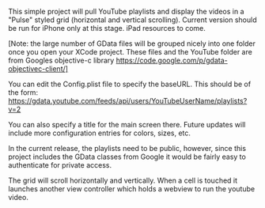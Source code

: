 This simple project will pull YouTube playlists and display the videos in a "Pulse" styled grid (horizontal
and vertical scrolling). Current version should be run for iPhone only at this stage. iPad resources to come.

[Note: the large number of GData files will be grouped nicely into one folder once you open your XCode project.
These files and the YouTube folder are from Googles objective-c library https://code.google.com/p/gdata-objectivec-client/]

You can edit the Config.plist file to specify the baseURL. This should be of the form:
https://gdata.youtube.com/feeds/api/users/YouTubeUserName/playlists?v=2

You can also specify a title for the main screen there. Future updates will include more configuration entries for
colors, sizes, etc.

In the current release, the playlists need to be public, however, since this project includes the GData classes
from Google it would be fairly easy to authenticate for private access.

The grid will scroll horizontally and vertically. When a cell is touched it launches another view controller which holds 
a webview to run the youtube video.

